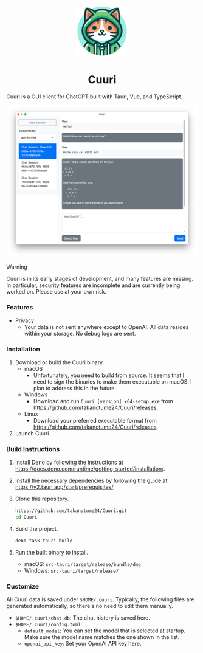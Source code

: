 <p align="center">
    <img src=https://github.com/takanotume24/cuuri/blob/master/src-tauri/icons/Square284x284Logo.png?raw=true width=138/>
</p>
<h1 align="center">Cuuri</h1>

Cuuri is a GUI client for ChatGPT built with Tauri, Vue, and TypeScript.

![Screenshot](./public/screenshot.png)

> [!WARNING]
> Cuuri is in its early stages of development, and many features are missing. In particular, security features are incomplete and are currently being worked on. Please use at your own risk.

### Features

- Privacy
  - Your data is not sent anywhere except to OpenAI. All data resides within your storage. No debug logs are sent.

### Installation

1. Download or build the Cuuri binary.
   - macOS
     - Unfortunately, you need to build from source. It seems that I need to sign the binaries to make them executable on macOS. I plan to address this in the future.
   - Windows
     - Download and run `Cuuri_[version]_x64-setup.exe` from <https://github.com/takanotume24/Cuuri/releases>.
   - Linux
     - Download your preferred executable format from <https://github.com/takanotume24/Cuuri/releases>.
1. Launch Cuuri.

### Build Instructions

1. Install Deno by following the instructions at <https://docs.deno.com/runtime/getting_started/installation/>.
1. Install the necessary dependencies by following the guide at <https://v2.tauri.app/start/prerequisites/>.
1. Clone this repository.

    ```bash
    https://github.com/takanotume24/Cuuri.git
    cd Cuuri
    ```
  
1. Build the project.

    ```bash
    deno task tauri build
    ```

1. Run the built binary to install.
   - macOS: `src-tauri/target/release/bundle/dmg`
   - Windows: `src-tauri/target/release/`

### Customize

All Cuuri data is saved under `$HOME/.cuuri`. Typically, the following files are generated automatically, so there's no need to edit them manually.

- `$HOME/.cuuri/chat.db`: The chat history is saved here.
- `$HOME/.cuuri/config.toml`
  - `default_model`: You can set the model that is selected at startup. Make sure the model name matches the one shown in the list.
  - `openai_api_key`: Set your OpenAI API key here.
